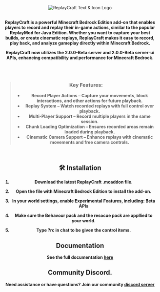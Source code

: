 <div align="center">
  <img src="https://darkblockgaming.github.io/images/dbg/rctextlogo.webp" alt="ReplayCraft Text & Icon Logo">
  <br><br>
  <p><b>ReplayCraft is a powerful Minecraft Bedrock Edition add-on that enables players to record and replay their in-game actions, similar to the popular ReplayMod for Java Edition. Whether you want to capture your best builds, or create cinematic replays, ReplayCraft makes it easy to record, play back, and analyze gameplay directly within Minecraft Bedrock.
  
  ReplayCraft now utilizes the 2.0.0-Beta server and 2.0.0-Beta server-ui APIs, enhancing compatibility and performance for Minecraft Bedrock.</p>
  <br><br>
</div>
<div align="center">
  <blockquote>
    <h3>Key Features:</h3>
    <ul>
      <li>
        Record Player Actions – Capture your movements, block interactions, and other actions for future playback.
      </li>
      <li>
        Replay System – Watch recorded replays with full control over playback.
      </li>
      <li>
        Multi-Player Support – Record multiple players in the same session.
      </li>
      <li>
        Chunk Loading Optimization – Ensures recorded areas remain loaded during playback.
    </li>
    <li>
        Cinematic Camera Support – Enhance replays with cinematic movements and free camera controls.
    </li>
    </ul>
  </blockquote>
  <br>
  
## 🛠️ Installation
1. Download the latest ReplayCraft .mcaddon file.

2. Open the file with Minecraft Bedrock Edition to install the add-on.

3. In your world settings, enable Experimental Features, including:
    **Beta APIs**

4. Make sure the Behavour pack and the resocue pack are appllied to your world. 

5. Type ?rc in chat to be given the control items. 

   <div align="center">
  <h2>Documentation</h2>
  See the full documentation 
   <a href="">here</a>
</div>
    <div align="center">
  <h2>Community Discord.</h2>
   Need assistance or have questions? Join our community
   <a href="https://discord.gg/zdG9Xwzudt">discord server</a>
</div>

